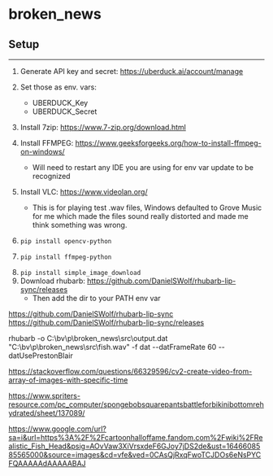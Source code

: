 # broken_news

## Setup

---

1. Generate API key and secret: https://uberduck.ai/account/manage
2. Set those as env. vars:
    * UBERDUCK_Key
    * UBERDUCK_Secret

3. Install 7zip: https://www.7-zip.org/download.html
4. Install FFMPEG: https://www.geeksforgeeks.org/how-to-install-ffmpeg-on-windows/
    * Will need to restart any IDE you are using for env var update to be recognized
5. Install VLC: https://www.videolan.org/
    * This is for playing test .wav files, Windows defaulted to Grove Music for me which made the files sound really distorted and made me think something was wrong.
6. `pip install opencv-python`
7. `pip install ffmpeg-python`
<!-- 8. `pip install google_images_download` -->
8. `pip install simple_image_download`
9. Download rhubarb: https://github.com/DanielSWolf/rhubarb-lip-sync/releases
    * Then add the dir to your PATH env var


https://github.com/DanielSWolf/rhubarb-lip-sync
https://github.com/DanielSWolf/rhubarb-lip-sync/releases

rhubarb -o C:\bv\p\broken_news\src\output.dat "C:\bv\p\broken_news\src\fish.wav" -f dat --datFrameRate 60 --datUsePrestonBlair

https://stackoverflow.com/questions/66329596/cv2-create-video-from-array-of-images-with-specific-time

https://www.spriters-resource.com/pc_computer/spongebobsquarepantsbattleforbikinibottomrehydrated/sheet/137089/

https://www.google.com/url?sa=i&url=https%3A%2F%2Fcartoonhalloffame.fandom.com%2Fwiki%2FRealistic_Fish_Head&psig=AOvVaw3XiVrsxdeF6GJoy7jDS2de&ust=1646608585565000&source=images&cd=vfe&ved=0CAsQjRxqFwoTCJDOs6eNsPYCFQAAAAAdAAAAABAJ



